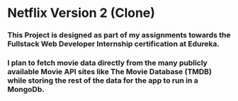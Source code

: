 # Netflix Version 2 (Clone)

### This Project is designed as part of my assignments towards the Fullstack Web Developer Internship certification at Edureka.
### I plan to fetch movie data directly from the many publicly available Movie API sites like The Movie Database (TMDB) while storing the rest of the data for the app to run in a MongoDb.
